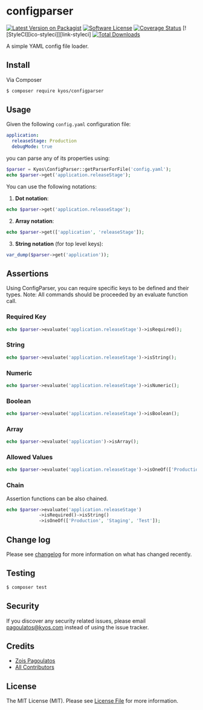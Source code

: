 # configparser

[![Latest Version on Packagist][ico-version]][link-packagist]
[![Software License][ico-license]](LICENSE.md)
[![Coverage Status][ico-codecov]][link-codecov]
[![StyleCI][ico-styleci]][link-styleci]
[![Total Downloads][ico-downloads]][link-downloads]

A simple YAML config file loader.

## Install

Via Composer

```bash
$ composer require kyos/configparser
```

## Usage

Given the following `config.yaml` configuration file:
```yaml
application:
  releaseStage: Production
  debugMode: true
```
you can parse any of its properties using:

```php
$parser = Kyos\ConfigParser::getParserForFile('config.yaml');
echo $parser->get('application.releaseStage');
```

You can use the following notations:

1. **Dot notation**:
```php
echo $parser->get('application.releaseStage');
```

2. **Array notation**:
```php
echo $parser->get(['application', 'releaseStage']);
```

3. **String notation** (for top level keys):
```php
var_dump($parser->get('application'));
```

## Assertions

Using ConfigParser, you can require specific keys to be defined and their types.
Note: All commands should be proceeded by an evaluate function call.

### Required Key

```php
echo $parser->evaluate('application.releaseStage')->isRequired();
```

### String

```php
echo $parser->evaluate('application.releaseStage')->isString();
```

### Numeric

```php
echo $parser->evaluate('application.releaseStage')->isNumeric();
```

### Boolean

```php
echo $parser->evaluate('application.releaseStage')->isBoolean();
```

### Array

```php
echo $parser->evaluate('application')->isArray();
```

### Allowed Values

```php
echo $parser->evaluate('application.releaseStage')->isOneOf(['Production', 'Staging', 'Test']);
```

### Chain

Assertion functions can be also chained.

```php
echo $parser->evaluate('application.releaseStage')
            ->isRequired()->isString()
            ->isOneOf(['Production', 'Staging', 'Test']);
```

## Change log

Please see [changelog](changelog.md) for more information on what has changed recently.

## Testing

``` bash
$ composer test
```

## Security

If you discover any security related issues, please email pagoulatos@kyos.com instead of using the issue tracker.

## Credits

- [Zois Pagoulatos][link-author]
- [All Contributors][link-contributors]

## License

The MIT License (MIT). Please see [License File](LICENSE.md) for more information.

[ico-version]: https://img.shields.io/packagist/v/kyos/configparser.svg
[ico-license]: https://img.shields.io/badge/license-MIT-brightgreen.svg
[ico-codecov]: https://codecov.io/gh/kyosenergy/configparser/branch/master/graph/badge.svg
[ico-downloads]: https://img.shields.io/packagist/dt/kyos/configparser.svg

[link-packagist]: https://packagist.org/packages/kyos/configparser
[link-codecov]: https://codecov.io/gh/kyosenergy/configparser
[link-downloads]: https://packagist.org/packages/kyos/configparser
[link-author]: https://github.com/zoispag
[link-contributors]: ../../contributors
